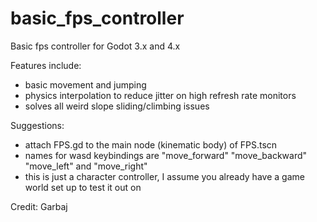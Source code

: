 # basic_fps_controller

Basic fps controller for Godot 3.x and 4.x

Features include:

- basic movement and jumping
- physics interpolation to reduce jitter on high refresh rate monitors
- solves all weird slope sliding/climbing issues 

Suggestions:

- attach FPS.gd to the main node (kinematic body) of FPS.tscn
- names for wasd keybindings are "move_forward" "move_backward" "move_left" and "move_right"
- this is just a character controller, I assume you already have a game world set up to test it out on

Credit: Garbaj
